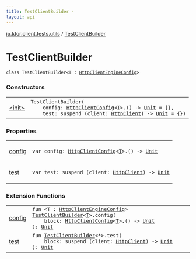 ```yaml
---
title: TestClientBuilder - 
layout: api
---
```


<div class='api-docs-breadcrumbs'><a href="../index.html">io.ktor.client.tests.utils</a> / <a href="./index.html">TestClientBuilder</a></div>

# TestClientBuilder

<div class="signature"><code><span class="keyword">class </span><span class="identifier">TestClientBuilder</span><span class="symbol">&lt;</span><span class="identifier">T</span>&nbsp;<span class="symbol">:</span>&nbsp;<a href="../../io.ktor.client.engine/-http-client-engine-config/index.html"><span class="identifier">HttpClientEngineConfig</span></a><span class="symbol">&gt;</span></code></div>

### Constructors

<table class="api-docs-table">
<tbody>
<tr>
<td markdown="1">

<a href="-init-.html">&lt;init&gt;</a>


</td>
<td markdown="1">
<div class="signature"><code><span class="identifier">TestClientBuilder</span><span class="symbol">(</span><br/>&nbsp;&nbsp;&nbsp;&nbsp;<span class="parameterName" id="io.ktor.client.tests.utils.TestClientBuilder$<init>(kotlin.Function1((io.ktor.client.HttpClientConfig((io.ktor.client.tests.utils.TestClientBuilder.T)), kotlin.Unit)), kotlin.SuspendFunction1((io.ktor.client.HttpClient, kotlin.Unit)))/config">config</span><span class="symbol">:</span>&nbsp;<a href="../../io.ktor.client/-http-client-config/index.html"><span class="identifier">HttpClientConfig</span></a><span class="symbol">&lt;</span><a href="index.html#T"><span class="identifier">T</span></a><span class="symbol">&gt;</span><span class="symbol">.</span><span class="symbol">(</span><span class="symbol">)</span>&nbsp;<span class="symbol">-&gt;</span>&nbsp;<a href="https://kotlinlang.org/api/latest/jvm/stdlib/kotlin/-unit/index.html"><span class="identifier">Unit</span></a>&nbsp;<span class="symbol">=</span>&nbsp;{}<span class="symbol">, </span><br/>&nbsp;&nbsp;&nbsp;&nbsp;<span class="parameterName" id="io.ktor.client.tests.utils.TestClientBuilder$<init>(kotlin.Function1((io.ktor.client.HttpClientConfig((io.ktor.client.tests.utils.TestClientBuilder.T)), kotlin.Unit)), kotlin.SuspendFunction1((io.ktor.client.HttpClient, kotlin.Unit)))/test">test</span><span class="symbol">:</span>&nbsp;<span class="keyword">suspend </span><span class="symbol">(</span><span class="parameterName">client</span><span class="symbol">:</span>&nbsp;<a href="../../io.ktor.client/-http-client/index.html"><span class="identifier">HttpClient</span></a><span class="symbol">)</span>&nbsp;<span class="symbol">-&gt;</span>&nbsp;<a href="https://kotlinlang.org/api/latest/jvm/stdlib/kotlin/-unit/index.html"><span class="identifier">Unit</span></a>&nbsp;<span class="symbol">=</span>&nbsp;{}<span class="symbol">)</span></code></div>

</td>
</tr>
</tbody>
</table>

### Properties

<table class="api-docs-table">
<tbody>
<tr>
<td markdown="1">

<a href="config.html">config</a>


</td>
<td markdown="1">
<div class="signature"><code><span class="keyword">var </span><span class="identifier">config</span><span class="symbol">: </span><a href="../../io.ktor.client/-http-client-config/index.html"><span class="identifier">HttpClientConfig</span></a><span class="symbol">&lt;</span><a href="index.html#T"><span class="identifier">T</span></a><span class="symbol">&gt;</span><span class="symbol">.</span><span class="symbol">(</span><span class="symbol">)</span>&nbsp;<span class="symbol">-&gt;</span>&nbsp;<a href="https://kotlinlang.org/api/latest/jvm/stdlib/kotlin/-unit/index.html"><span class="identifier">Unit</span></a></code></div>

</td>
</tr>
<tr>
<td markdown="1">

<a href="test.html">test</a>


</td>
<td markdown="1">
<div class="signature"><code><span class="keyword">var </span><span class="identifier">test</span><span class="symbol">: </span><span class="keyword">suspend </span><span class="symbol">(</span><span class="parameterName">client</span><span class="symbol">:</span>&nbsp;<a href="../../io.ktor.client/-http-client/index.html"><span class="identifier">HttpClient</span></a><span class="symbol">)</span>&nbsp;<span class="symbol">-&gt;</span>&nbsp;<a href="https://kotlinlang.org/api/latest/jvm/stdlib/kotlin/-unit/index.html"><span class="identifier">Unit</span></a></code></div>

</td>
</tr>
</tbody>
</table>

### Extension Functions

<table class="api-docs-table">
<tbody>
<tr>
<td markdown="1">

<a href="../config.html">config</a>


</td>
<td markdown="1">
<div class="signature"><code><span class="keyword">fun </span><span class="symbol">&lt;</span><span class="identifier">T</span>&nbsp;<span class="symbol">:</span>&nbsp;<a href="../../io.ktor.client.engine/-http-client-engine-config/index.html"><span class="identifier">HttpClientEngineConfig</span></a><span class="symbol">&gt;</span> <a href="./index.md"><span class="identifier">TestClientBuilder</span></a><span class="symbol">&lt;</span><a href="../config.html#T"><span class="identifier">T</span></a><span class="symbol">&gt;</span><span class="symbol">.</span><span class="identifier">config</span><span class="symbol">(</span><br/>&nbsp;&nbsp;&nbsp;&nbsp;<span class="parameterName" id="io.ktor.client.tests.utils$config(io.ktor.client.tests.utils.TestClientBuilder((io.ktor.client.tests.utils.config.T)), kotlin.Function1((io.ktor.client.HttpClientConfig((io.ktor.client.tests.utils.config.T)), kotlin.Unit)))/block">block</span><span class="symbol">:</span>&nbsp;<a href="../../io.ktor.client/-http-client-config/index.html"><span class="identifier">HttpClientConfig</span></a><span class="symbol">&lt;</span><a href="../config.html#T"><span class="identifier">T</span></a><span class="symbol">&gt;</span><span class="symbol">.</span><span class="symbol">(</span><span class="symbol">)</span>&nbsp;<span class="symbol">-&gt;</span>&nbsp;<a href="https://kotlinlang.org/api/latest/jvm/stdlib/kotlin/-unit/index.html"><span class="identifier">Unit</span></a><br/><span class="symbol">)</span><span class="symbol">: </span><a href="https://kotlinlang.org/api/latest/jvm/stdlib/kotlin/-unit/index.html"><span class="identifier">Unit</span></a></code></div>

</td>
</tr>
<tr>
<td markdown="1">

<a href="../test.html">test</a>


</td>
<td markdown="1">
<div class="signature"><code><span class="keyword">fun </span><a href="./index.md"><span class="identifier">TestClientBuilder</span></a><span class="symbol">&lt;</span><span class="identifier">*</span><span class="symbol">&gt;</span><span class="symbol">.</span><span class="identifier">test</span><span class="symbol">(</span><br/>&nbsp;&nbsp;&nbsp;&nbsp;<span class="parameterName" id="io.ktor.client.tests.utils$test(io.ktor.client.tests.utils.TestClientBuilder((io.ktor.client.engine.HttpClientEngineConfig)), kotlin.SuspendFunction1((io.ktor.client.HttpClient, kotlin.Unit)))/block">block</span><span class="symbol">:</span>&nbsp;<span class="keyword">suspend </span><span class="symbol">(</span><span class="parameterName">client</span><span class="symbol">:</span>&nbsp;<a href="../../io.ktor.client/-http-client/index.html"><span class="identifier">HttpClient</span></a><span class="symbol">)</span>&nbsp;<span class="symbol">-&gt;</span>&nbsp;<a href="https://kotlinlang.org/api/latest/jvm/stdlib/kotlin/-unit/index.html"><span class="identifier">Unit</span></a><br/><span class="symbol">)</span><span class="symbol">: </span><a href="https://kotlinlang.org/api/latest/jvm/stdlib/kotlin/-unit/index.html"><span class="identifier">Unit</span></a></code></div>

</td>
</tr>
</tbody>
</table>

